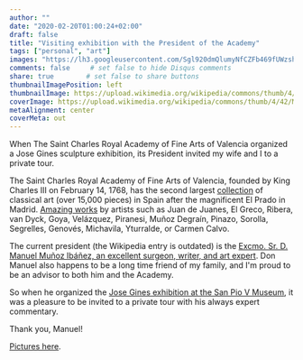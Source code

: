 ```yaml
---
author: ""
date: "2020-02-20T01:00:24+02:00"
draft: false
title: "Visiting exhibition with the President of the Academy"
tags: ["personal", "art"]
images: "https://lh3.googleusercontent.com/Sgl920dmQlumyNfCZFb469fUWzshYPbu4QOshRjetuSyNxlIRLIBPHBKXZTnq-VPt7bI1jNcf-9lAM_GYNr1iN9o46WD3j0m10oDpncRWmRd5RD-rdMqKRBUWFzJhaOQo5BRDxJ2ACU=w1920-h1080"
comments: false     # set false to hide Disqus comments
share: true        # set false to share buttons
thumbnailImagePosition: left
thumbnailImage: https://upload.wikimedia.org/wikipedia/commons/thumb/4/42/Museu_belles_arts_val%C3%A8ncia2.jpg/1280px-Museu_belles_arts_val%C3%A8ncia2.jpg
coverImage: https://upload.wikimedia.org/wikipedia/commons/thumb/4/42/Museu_belles_arts_val%C3%A8ncia2.jpg/1280px-Museu_belles_arts_val%C3%A8ncia2.jpg
metaAlignment: center
coverMeta: out
---
```


When The Saint Charles Royal Academy of Fine Arts of Valencia organized a Jose Gines sculpture exhibition, its President invited my wife and I to a private tour.

<!--more-->

The Saint Charles Royal Academy of Fine Arts of Valencia, founded by King Charles III on February 14, 1768, has the second largest [collection](https://www.realacademiasancarlos.com/patrimonio/) of classical art (over 15,000 pieces) in Spain after the magnificent El Prado in Madrid. [Amazing works](https://www.realacademiasancarlos.com/patrimonio-real-academia/) by artists such as Juan de Juanes, El Greco, Ribera, van Dyck, Goya, Velázquez, Piranesi, Muñoz Degraín, Pinazo, Sorolla, Segrelles, Genovés, Michavila, Yturralde, or Carmen Calvo.

The current president (the Wikipedia entry is outdated) is the [Excmo. Sr. D. Manuel Muñoz Ibáñez, an excellent surgeon, writer, and art expert](https://www.realacademiasancarlos.com/excmo-sr-d-manuel-munoz-ibanez/). Don Manuel also happens to be a long time friend of my family, and I'm proud to be an advisor to both him and the Academy.

So when he organized the [Jose Gines exhibition at the San Pio V Museum](https://www.museobellasartesvalencia.gva.es/va/actualitat/-/asset_publisher/OCD94WMhKnYX/content/jose-gines-1768-1823-la-matanza-de-los-inocentes), it was a pleasure to be invited to a private tour with his always expert commentary.

Thank you, Manuel!

[Pictures here](https://photos.app.goo.gl/FCX1rx2yqjpmrQ3L8).
